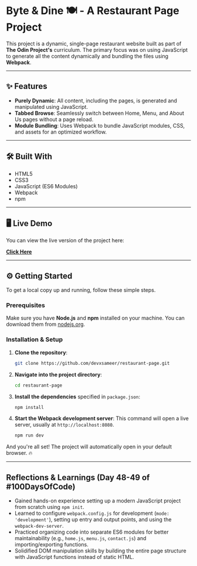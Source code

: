 # Byte & Dine 🍽️ - A Restaurant Page Project

This project is a dynamic, single-page restaurant website built as part of **The Odin Project's** curriculum. The primary focus was on using JavaScript to generate all the content dynamically and bundling the files using **Webpack**.

---

## ✨ Features

- **Purely Dynamic**: All content, including the pages, is generated and manipulated using JavaScript.
- **Tabbed Browse**: Seamlessly switch between Home, Menu, and About Us pages without a page reload.
- **Module Bundling**: Uses Webpack to bundle JavaScript modules, CSS, and assets for an optimized workflow.

---

## 🛠️ Built With

- HTML5
- CSS3
- JavaScript (ES6 Modules)
- Webpack
- npm

---

## 🖥️ Live Demo

You can view the live version of the project here:

[**Click Here**](https://devxsameer.github.io/restaurant-page/)

---

## ⚙️ Getting Started

To get a local copy up and running, follow these simple steps.

### Prerequisites

Make sure you have **Node.js** and **npm** installed on your machine. You can download them from [nodejs.org](https://nodejs.org/).

### Installation & Setup

1.  **Clone the repository**:

    ```sh
    git clone https://github.com/devxsameer/restaurant-page.git
    ```

2.  **Navigate into the project directory**:

    ```sh
    cd restaurant-page
    ```

3.  **Install the dependencies** specified in `package.json`:

    ```sh
    npm install
    ```

4.  **Start the Webpack development server**:
    This command will open a live server, usually at `http://localhost:8080`.
    ```sh
    npm run dev
    ```

And you're all set! The project will automatically open in your default browser. 🔥

---

## Reflections & Learnings (Day 48-49 of #100DaysOfCode)

- Gained hands-on experience setting up a modern JavaScript project from scratch using `npm init`.
- Learned to configure `webpack.config.js` for development (`mode: 'development'`), setting up entry and output points, and using the `webpack-dev-server`.
- Practiced organizing code into separate ES6 modules for better maintainability (e.g., `home.js`, `menu.js`, `contact.js`) and importing/exporting functions.
- Solidified DOM manipulation skills by building the entire page structure with JavaScript functions instead of static HTML.
